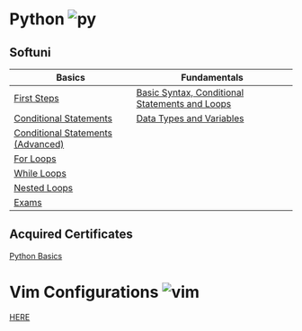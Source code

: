 # Python ![py](https://skillicons.dev/icons?i=py&theme=dark)

## Softuni

|Basics|Fundamentals|
----------|---|
|[First Steps](https://github.com/Aranchev/SoftUni/tree/main/Python/01.%20Programming%20Basics/01.%20First%20Steps%20In%20Coding)|[Basic Syntax, Conditional Statements and Loops](https://github.com/Aranchev/SoftUni/tree/main/Python/02.%20Programming%20Fundamentals/01.%20Basic%20Syntax%2C%20Conditional%20Statements%20and%20Loops)
|[Conditional Statements](https://github.com/Aranchev/SoftUni/tree/main/Python/01.%20Programming%20Basics/02.%20Conditional%20Statements)|[Data Types and Variables](https://github.com/Aranchev/SoftUni/tree/main/Python/02.%20Programming%20Fundamentals/02.%20Data%20Types%20and%20Variables)|
|[Conditional Statements (Advanced)](https://github.com/Aranchev/SoftUni/tree/main/Python/01.%20Programming%20Basics/03.%20Conditional%20Statements%20(Advanced))|
|[For Loops](https://github.com/Aranchev/SoftUni/tree/main/Python/01.%20Programming%20Basics/04.%20For%20Loops)|
|[While Loops](https://github.com/Aranchev/SoftUni/tree/main/Python/01.%20Programming%20Basics/05.%20While%20Loops)|
|[Nested Loops](https://github.com/Aranchev/SoftUni/tree/main/Python/01.%20Programming%20Basics/06.%20Nested%20Loop)|
|[Exams](https://github.com/Aranchev/SoftUni/tree/main/Python/01.%20Programming%20Basics/07.%20Exams/Preliminary%20Exam%20(17.08.2024))|

## Acquired Certificates
[Python Basics](https://softuni.bg/certificates/details/224233/4648f3fc)


# Vim Configurations ![vim](https://skillicons.dev/icons?i=vim&theme=dark)
[HERE](https://github.com/Aranchev/vimfiles)


<!--check out 
> [Kalkovski's github front page](https://github.com/Georgi-Kalkovski)

> [k1lgor's](https://github.com/k1lgor)


sertificates

softuni courses

projects

> it looks like i have to make projects so i can have something on github, that people can look at. Make them easy to be used from other peopls.
> > Miguel's ting
> > My webscraping project
> > Dictionary creator?

languages anchor

tech stack
> see what you know
> see what'll come out on the tech chart -->
